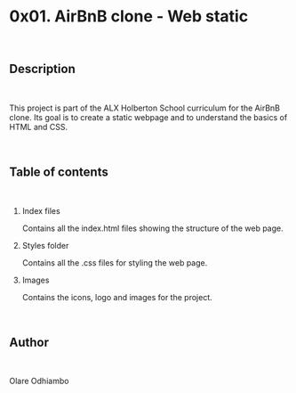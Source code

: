<h1>0x01. AirBnB clone - Web static</h1>
<br>
<h2>Description</h2>
<br>
<p>This project is part of the ALX Holberton School curriculum for the AirBnB clone. Its goal is to create a static webpage and to understand the basics of HTML and CSS.</p>
<br>
<h2>Table of contents</h2>
<br>
<ol>
<li>Index files</li>
<p>Contains all the index.html files showing the structure of the web page.</p>
<li>Styles folder</li>
<p>Contains all the .css files for styling the web page.</p>
<li>Images</li>
<p>Contains the icons, logo and images for the project.</p>
</ol>
<br>
<h2>Author</h2>
<br>
<p>Olare Odhiambo</p>